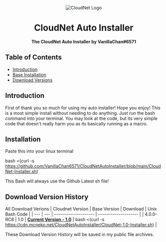 <p align="center">
<img alt="CloudNet Logo"
    src="https://avatars.githubusercontent.com/u/39465435?s=200&v=4">
</p>

<h1 align="center">CloudNet Auto Installer</h1>

<p align="center">
 <b>
      The CloudNet Auto Installer by VanillaChan#6571
    </b>
</p>

## Table of Contents 

*   [Introduction](#introduction)
*   [Base Installation](#Installation)
*   [Download Versions](#Download-Version-History)

## Introduction
First of thank you so much for using my auto installer! Hope you enjoy! 
This is a most simple install without needing to do anything. Just run the bash command into your terminal.
You may look at the code, but its very simple code that doesn't really harm you as its basically running as a macro.

## Installation
<p>Paste this into your linux terminal</p>

bash <(curl -s https://github.com/VanillaChan6571/CloudNetAutoInstaller/blob/main/CloudNet-Installer.sh)

<p>This Bash will always use the Github Latest sh file!</p>

## Download Version History
All Download Verions
| Cloudnet Version | Base Version | Download | Unix Bash Code |
| --- | --- | -------------------- | -------------------- |
| 4.0.0-RC8 | 1.0 | **[Current Version - 1.0](https://cdn.mcneko.net/CloudNetAutoInstaller/CloudNet-1.0-Installer.sh)** | bash <(curl -s https://cdn.mcneko.net/CloudNetAutoInstaller/CloudNet-1.0-Installer.sh) |

<p>These Download Version History will be saved in my public file archives.</p>
